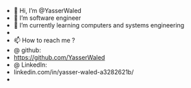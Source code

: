 - 👋 Hi, I’m @YasserWaled
- 👀 I’m software engineer 
- 🌱 I’m currently learning computers and systems engineering 
- 
- 📫 How to reach me ?
- @ github:
- https://github.com/YasserWaled
- @ LinkedIn:
- linkedin.com/in/yasser-waled-a3282621b/
- 

<!---
YasserWaled/YasserWaled is a ✨ special ✨ repository because its `README.md` (this file) appears on your GitHub profile.
You can click the Preview link to take a look at your changes.
--->
